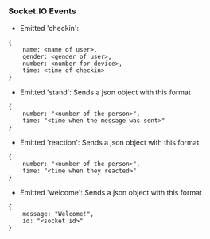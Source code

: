 

### Socket.IO Events

- Emitted 'checkin': 

```
{
    name: <name of user>,
    gender: <gender of user>,
    number: <number for device>,
    time: <time of checkin>
}
```

- Emitted 'stand': Sends a json object with this format 

```
{ 
    number: "<number of the person>", 
    time: "<time when the message was sent>"
}
```

- Emitted 'reaction': Sends a json object with this format 

```
{ 
    number: "<number of the person>", 
    time: "<time when they reacted>"
}
```

- Emitted 'welcome': Sends a json object with this format 

```
{
    message: "Welcome!", 
    id: "<socket id>"
}
```